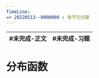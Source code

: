 ```yaml
---
TimeLine: 
=> 20220513--0000000 : 章节已创建
---
```

| #未完成-正文 | #未完成-习题 |
| ------------ | ------------ |

# 分布函数

